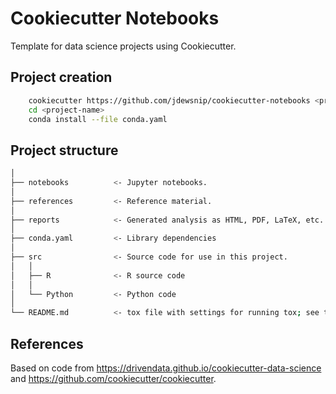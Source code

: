 # Cookiecutter Notebooks

Template for data science projects using Cookiecutter.

## Project creation

```bash
    cookiecutter https://github.com/jdewsnip/cookiecutter-notebooks <project-name>
    cd <project-name>
    conda install --file conda.yaml
```

## Project structure

```bash
│
├── notebooks          <- Jupyter notebooks. 
│
├── references         <- Reference material. 
│
├── reports            <- Generated analysis as HTML, PDF, LaTeX, etc.
│
├── conda.yaml         <- Library dependencies 
│
├── src                <- Source code for use in this project.
│   │
│   ├── R              <- R source code
│   │
│   └── Python         <- Python code
│
└── README.md          <- tox file with settings for running tox; see tox.testrun.org
```

## References

Based on code from https://drivendata.github.io/cookiecutter-data-science and https://github.com/cookiecutter/cookiecutter.
